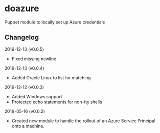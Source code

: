 doazure
=======

Puppet module to locally set up Azure credentials

Changelog
---------

2019-12-13 (v0.0.5)

* Fixed missing newline

2019-12-13 (v0.0.4)

* Added Oracle Linux to list for matching

2019-12-12 (v0.0.3)

* Added Windows support
* Protected echo statements for non-tty shells

2019-05-16 (v0.0.2)

* Created new module to handle the rollout of an Azure Service Principal onto a machine.


